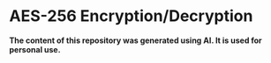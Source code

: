 # AES-256 Encryption/Decryption
**The content of this repository was generated using AI. It is used for personal use.**
